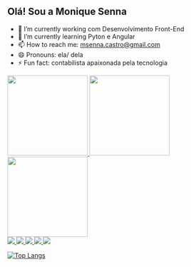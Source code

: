 ## Olá! Sou a Monique Senna

- 🔭 I’m currently working  com Desenvolvimento Front-End
- 🌱 I’m currently learning  Pyton e Angular
- 📫 How to reach me: msenna.castro@gmail.com
- 😄 Pronouns: ela/ dela
- ⚡ Fun fact: contabilista apaixonada pela tecnologia


 <div display: inline-block>
    <a href="https://github.com/MoniqueSenna">
    <img height="180em" src="https://github-readme-stats.vercel.app/api?username=MoniqueSenna&show_icons=true"/>
    <img height="180em" src="https://github-readme-stats.vercel.app/api/top-langs/?username=MoniqueSenna&hide_progress=true"/>
     <img height="180em" src="C:\Users\MONIQUE\github\Portifólio github\imagens"/>
    </a>
</div>

<div width: 50px margin: 100px display: inline-block>
            <a href="mailto:msenna.castro@gmail.com"><img src="https://img.shields.io/badge/Gmail-D14836?style=for-the-badge&logo=gmail&logoColor=white"/>
            <a href="https://wa.me/5521986177865"><img src="https://img.shields.io/badge/WhatsApp-25D366?style=for-the-badge&logo=whatsapp&logoColor=white" />
            <a href=""><img src="https://img.shields.io/badge/Telegram-2CA5E0?style=for-the-badge&logo=telegram&logoColor=white" />
            <a href=""><img src="https://img.shields.io/badge/Discord-7289DA?style=for-the-badge&logo=discord&logoColor=white"/>
            <a href="https://www.linkedin.com/in/moniquesenna/"><img src="https://img.shields.io/badge/LinkedIn-0077B5?style=for-the-badge&logo=linkedin&logoColor=white" />
        </div>
        
 

[![Top Langs](https://github-readme-stats.vercel.app/api/top-langs/?username=anuraghazra&hide_progress=true)](https://github.com/anuraghazra/github-readme-stats)
